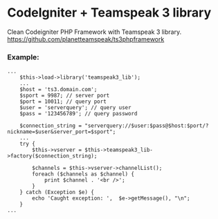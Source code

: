# CodeIgniter + Teamspeak 3 library

Clean Codeigniter PHP Framework with Teamspeak 3 library.
https://github.com/planetteamspeak/ts3phpframework

### Example:
```
...
    $this->load->library('teamspeak3_lib');
    ...
    $host = 'ts3.domain.com';
    $sport = 9987; // server port
    $port = 10011; // query port
    $user = 'serverquery'; // query user
    $pass = '123456789'; // query password
    
    $connection_string = "serverquery://$user:$pass@$host:$port/?nickname=$user&server_port=$sport";
    ...
	try {
		$this->vserver = $this->teamspeak3_lib->factory($connection_string);
		
		$channels = $this->vserver->channelList();
		foreach ($channels as $channel) {
			print $channel . '<br />';
		}
	} catch (Exception $e) {
		echo 'Caught exception: ',  $e->getMessage(), "\n";
	}
...
```